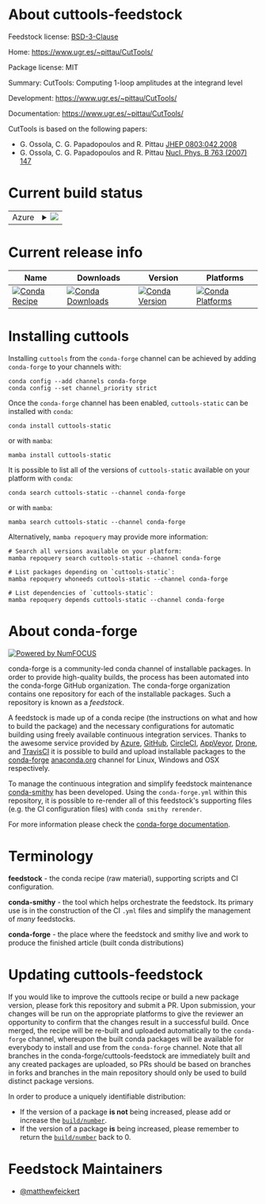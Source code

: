 About cuttools-feedstock
========================

Feedstock license: [BSD-3-Clause](https://github.com/conda-forge/cuttools-feedstock/blob/main/LICENSE.txt)

Home: https://www.ugr.es/~pittau/CutTools/

Package license: MIT

Summary: CutTools: Computing 1-loop amplitudes at the integrand level

Development: https://www.ugr.es/~pittau/CutTools/

Documentation: https://www.ugr.es/~pittau/CutTools/

CutTools is based on the following papers:
  * G. Ossola, C. G. Papadopoulos and R. Pittau [JHEP 0803:042,2008](https://doi.org/10.1088/1126-6708/2008/03/042)
  * G. Ossola, C. G. Papadopoulos and R. Pittau [Nucl. Phys. B 763 (2007) 147](https://doi.org/10.1016/j.nuclphysb.2006.11.012)


Current build status
====================


<table>
    
  <tr>
    <td>Azure</td>
    <td>
      <details>
        <summary>
          <a href="https://dev.azure.com/conda-forge/feedstock-builds/_build/latest?definitionId=24778&branchName=main">
            <img src="https://dev.azure.com/conda-forge/feedstock-builds/_apis/build/status/cuttools-feedstock?branchName=main">
          </a>
        </summary>
        <table>
          <thead><tr><th>Variant</th><th>Status</th></tr></thead>
          <tbody><tr>
              <td>linux_64</td>
              <td>
                <a href="https://dev.azure.com/conda-forge/feedstock-builds/_build/latest?definitionId=24778&branchName=main">
                  <img src="https://dev.azure.com/conda-forge/feedstock-builds/_apis/build/status/cuttools-feedstock?branchName=main&jobName=linux&configuration=linux%20linux_64_" alt="variant">
                </a>
              </td>
            </tr><tr>
              <td>linux_aarch64</td>
              <td>
                <a href="https://dev.azure.com/conda-forge/feedstock-builds/_build/latest?definitionId=24778&branchName=main">
                  <img src="https://dev.azure.com/conda-forge/feedstock-builds/_apis/build/status/cuttools-feedstock?branchName=main&jobName=linux&configuration=linux%20linux_aarch64_" alt="variant">
                </a>
              </td>
            </tr><tr>
              <td>linux_ppc64le</td>
              <td>
                <a href="https://dev.azure.com/conda-forge/feedstock-builds/_build/latest?definitionId=24778&branchName=main">
                  <img src="https://dev.azure.com/conda-forge/feedstock-builds/_apis/build/status/cuttools-feedstock?branchName=main&jobName=linux&configuration=linux%20linux_ppc64le_" alt="variant">
                </a>
              </td>
            </tr><tr>
              <td>osx_64</td>
              <td>
                <a href="https://dev.azure.com/conda-forge/feedstock-builds/_build/latest?definitionId=24778&branchName=main">
                  <img src="https://dev.azure.com/conda-forge/feedstock-builds/_apis/build/status/cuttools-feedstock?branchName=main&jobName=osx&configuration=osx%20osx_64_" alt="variant">
                </a>
              </td>
            </tr><tr>
              <td>osx_arm64</td>
              <td>
                <a href="https://dev.azure.com/conda-forge/feedstock-builds/_build/latest?definitionId=24778&branchName=main">
                  <img src="https://dev.azure.com/conda-forge/feedstock-builds/_apis/build/status/cuttools-feedstock?branchName=main&jobName=osx&configuration=osx%20osx_arm64_" alt="variant">
                </a>
              </td>
            </tr>
          </tbody>
        </table>
      </details>
    </td>
  </tr>
</table>

Current release info
====================

| Name | Downloads | Version | Platforms |
| --- | --- | --- | --- |
| [![Conda Recipe](https://img.shields.io/badge/recipe-cuttools--static-green.svg)](https://anaconda.org/conda-forge/cuttools-static) | [![Conda Downloads](https://img.shields.io/conda/dn/conda-forge/cuttools-static.svg)](https://anaconda.org/conda-forge/cuttools-static) | [![Conda Version](https://img.shields.io/conda/vn/conda-forge/cuttools-static.svg)](https://anaconda.org/conda-forge/cuttools-static) | [![Conda Platforms](https://img.shields.io/conda/pn/conda-forge/cuttools-static.svg)](https://anaconda.org/conda-forge/cuttools-static) |

Installing cuttools
===================

Installing `cuttools` from the `conda-forge` channel can be achieved by adding `conda-forge` to your channels with:

```
conda config --add channels conda-forge
conda config --set channel_priority strict
```

Once the `conda-forge` channel has been enabled, `cuttools-static` can be installed with `conda`:

```
conda install cuttools-static
```

or with `mamba`:

```
mamba install cuttools-static
```

It is possible to list all of the versions of `cuttools-static` available on your platform with `conda`:

```
conda search cuttools-static --channel conda-forge
```

or with `mamba`:

```
mamba search cuttools-static --channel conda-forge
```

Alternatively, `mamba repoquery` may provide more information:

```
# Search all versions available on your platform:
mamba repoquery search cuttools-static --channel conda-forge

# List packages depending on `cuttools-static`:
mamba repoquery whoneeds cuttools-static --channel conda-forge

# List dependencies of `cuttools-static`:
mamba repoquery depends cuttools-static --channel conda-forge
```


About conda-forge
=================

[![Powered by
NumFOCUS](https://img.shields.io/badge/powered%20by-NumFOCUS-orange.svg?style=flat&colorA=E1523D&colorB=007D8A)](https://numfocus.org)

conda-forge is a community-led conda channel of installable packages.
In order to provide high-quality builds, the process has been automated into the
conda-forge GitHub organization. The conda-forge organization contains one repository
for each of the installable packages. Such a repository is known as a *feedstock*.

A feedstock is made up of a conda recipe (the instructions on what and how to build
the package) and the necessary configurations for automatic building using freely
available continuous integration services. Thanks to the awesome service provided by
[Azure](https://azure.microsoft.com/en-us/services/devops/), [GitHub](https://github.com/),
[CircleCI](https://circleci.com/), [AppVeyor](https://www.appveyor.com/),
[Drone](https://cloud.drone.io/welcome), and [TravisCI](https://travis-ci.com/)
it is possible to build and upload installable packages to the
[conda-forge](https://anaconda.org/conda-forge) [anaconda.org](https://anaconda.org/)
channel for Linux, Windows and OSX respectively.

To manage the continuous integration and simplify feedstock maintenance
[conda-smithy](https://github.com/conda-forge/conda-smithy) has been developed.
Using the ``conda-forge.yml`` within this repository, it is possible to re-render all of
this feedstock's supporting files (e.g. the CI configuration files) with ``conda smithy rerender``.

For more information please check the [conda-forge documentation](https://conda-forge.org/docs/).

Terminology
===========

**feedstock** - the conda recipe (raw material), supporting scripts and CI configuration.

**conda-smithy** - the tool which helps orchestrate the feedstock.
                   Its primary use is in the construction of the CI ``.yml`` files
                   and simplify the management of *many* feedstocks.

**conda-forge** - the place where the feedstock and smithy live and work to
                  produce the finished article (built conda distributions)


Updating cuttools-feedstock
===========================

If you would like to improve the cuttools recipe or build a new
package version, please fork this repository and submit a PR. Upon submission,
your changes will be run on the appropriate platforms to give the reviewer an
opportunity to confirm that the changes result in a successful build. Once
merged, the recipe will be re-built and uploaded automatically to the
`conda-forge` channel, whereupon the built conda packages will be available for
everybody to install and use from the `conda-forge` channel.
Note that all branches in the conda-forge/cuttools-feedstock are
immediately built and any created packages are uploaded, so PRs should be based
on branches in forks and branches in the main repository should only be used to
build distinct package versions.

In order to produce a uniquely identifiable distribution:
 * If the version of a package **is not** being increased, please add or increase
   the [``build/number``](https://docs.conda.io/projects/conda-build/en/latest/resources/define-metadata.html#build-number-and-string).
 * If the version of a package **is** being increased, please remember to return
   the [``build/number``](https://docs.conda.io/projects/conda-build/en/latest/resources/define-metadata.html#build-number-and-string)
   back to 0.

Feedstock Maintainers
=====================

* [@matthewfeickert](https://github.com/matthewfeickert/)


